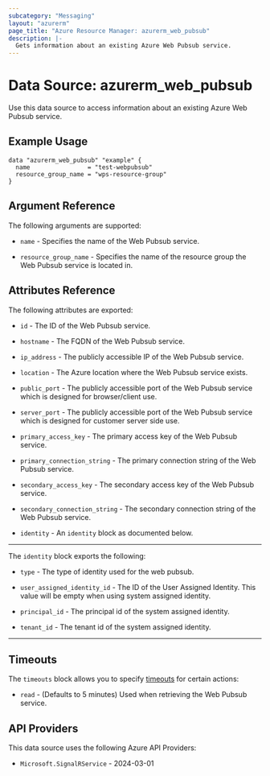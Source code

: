 ```yaml
---
subcategory: "Messaging"
layout: "azurerm"
page_title: "Azure Resource Manager: azurerm_web_pubsub"
description: |-
  Gets information about an existing Azure Web Pubsub service.
---
```


# Data Source: azurerm_web_pubsub

Use this data source to access information about an existing Azure Web Pubsub service.

## Example Usage

```hcl
data "azurerm_web_pubsub" "example" {
  name                = "test-webpubsub"
  resource_group_name = "wps-resource-group"
}
```

## Argument Reference

The following arguments are supported:

* `name` - Specifies the name of the Web Pubsub service.

* `resource_group_name` - Specifies the name of the resource group the Web Pubsub service is located in.

## Attributes Reference

The following attributes are exported:

* `id` - The ID of the Web Pubsub service.

* `hostname` - The FQDN of the Web Pubsub service.

* `ip_address` - The publicly accessible IP of the Web Pubsub service.

* `location` - The Azure location where the Web Pubsub service exists.

* `public_port` - The publicly accessible port of the Web Pubsub service which is designed for browser/client use.

* `server_port` - The publicly accessible port of the Web Pubsub service which is designed for customer server side use.

* `primary_access_key` - The primary access key of the Web Pubsub service.

* `primary_connection_string` - The primary connection string of the Web Pubsub service.

* `secondary_access_key` - The secondary access key of the Web Pubsub service.

* `secondary_connection_string` - The secondary connection string of the Web Pubsub service.

* `identity` - An `identity` block as documented below.

---

The `identity` block exports the following:

* `type` - The type of identity used for the web pubsub.

* `user_assigned_identity_id` - The ID of the User Assigned Identity. This value will be empty when using system assigned identity.

* `principal_id` - The principal id of the system assigned identity.

* `tenant_id` - The tenant id of the system assigned identity.

---

## Timeouts

The `timeouts` block allows you to specify [timeouts](https://developer.hashicorp.com/terraform/language/resources/configure#define-operation-timeouts) for certain actions:

* `read` - (Defaults to 5 minutes) Used when retrieving the Web Pubsub service.

## API Providers
<!-- This section is generated, changes will be overwritten -->
This data source uses the following Azure API Providers:

* `Microsoft.SignalRService` - 2024-03-01
